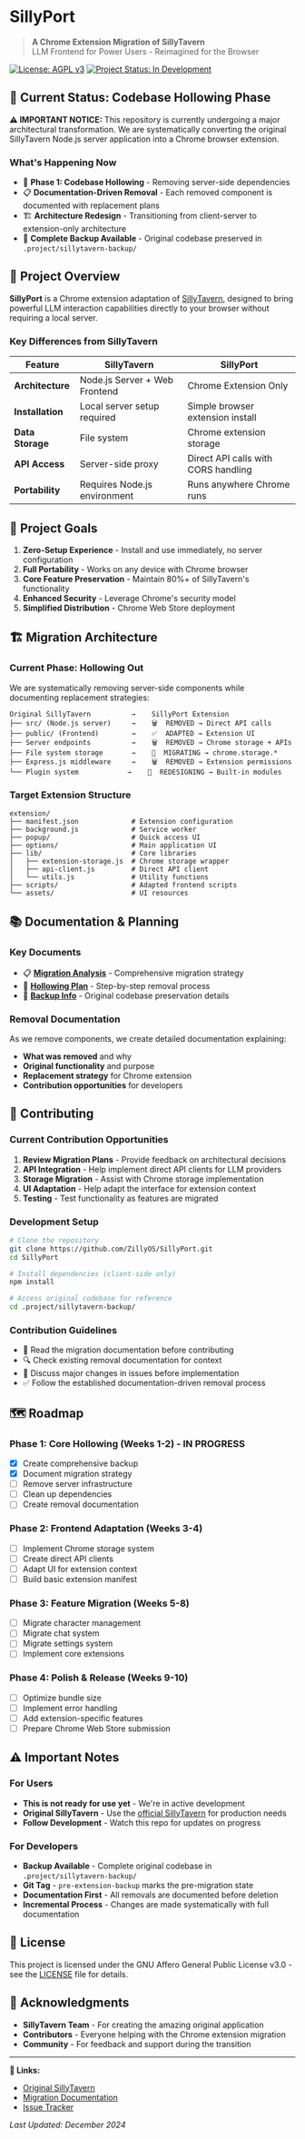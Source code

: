 # SillyPort

> **A Chrome Extension Migration of SillyTavern**  
> LLM Frontend for Power Users - Reimagined for the Browser

[![License: AGPL v3](https://img.shields.io/badge/License-AGPL%20v3-blue.svg)](https://www.gnu.org/licenses/agpl-3.0)
[![Project Status: In Development](https://img.shields.io/badge/Project%20Status-In%20Development-yellow.svg)]()

## 🚧 **Current Status: Codebase Hollowing Phase**

**⚠️ IMPORTANT NOTICE:** This repository is currently undergoing a major architectural transformation. We are systematically converting the original SillyTavern Node.js server application into a Chrome browser extension.

### What's Happening Now
- 🔄 **Phase 1: Codebase Hollowing** - Removing server-side dependencies
- 📋 **Documentation-Driven Removal** - Each removed component is documented with replacement plans
- 🏗️ **Architecture Redesign** - Transitioning from client-server to extension-only architecture
- 💾 **Complete Backup Available** - Original codebase preserved in `.project/sillytavern-backup/`

## 📖 Project Overview

**SillyPort** is a Chrome extension adaptation of [SillyTavern](https://github.com/SillyTavern/SillyTavern), designed to bring powerful LLM interaction capabilities directly to your browser without requiring a local server.

### Key Differences from SillyTavern
| Feature | SillyTavern | SillyPort |
|---------|-------------|-----------|
| **Architecture** | Node.js Server + Web Frontend | Chrome Extension Only |
| **Installation** | Local server setup required | Simple browser extension install |
| **Data Storage** | File system | Chrome extension storage |
| **API Access** | Server-side proxy | Direct API calls with CORS handling |
| **Portability** | Requires Node.js environment | Runs anywhere Chrome runs |

## 🎯 Project Goals

1. **Zero-Setup Experience** - Install and use immediately, no server configuration
2. **Full Portability** - Works on any device with Chrome browser
3. **Core Feature Preservation** - Maintain 80%+ of SillyTavern's functionality
4. **Enhanced Security** - Leverage Chrome's security model
5. **Simplified Distribution** - Chrome Web Store deployment

## 🏗️ Migration Architecture

### Current Phase: Hollowing Out
We are systematically removing server-side components while documenting replacement strategies:

```
Original SillyTavern          →    SillyPort Extension
├── src/ (Node.js server)     →    🗑️  REMOVED → Direct API calls
├── public/ (Frontend)        →    ✅  ADAPTED → Extension UI
├── Server endpoints          →    🗑️  REMOVED → Chrome storage + APIs
├── File system storage       →    🔄  MIGRATING → chrome.storage.*
├── Express.js middleware     →    🗑️  REMOVED → Extension permissions
└── Plugin system            →    🔄  REDESIGNING → Built-in modules
```

### Target Extension Structure
```
extension/
├── manifest.json             # Extension configuration
├── background.js             # Service worker
├── popup/                    # Quick access UI
├── options/                  # Main application UI
├── lib/                      # Core libraries
│   ├── extension-storage.js  # Chrome storage wrapper
│   ├── api-client.js         # Direct API client
│   └── utils.js              # Utility functions
├── scripts/                  # Adapted frontend scripts
└── assets/                   # UI resources
```

## 📚 Documentation & Planning

### Key Documents
- 📋 **[Migration Analysis](.project/chrome-extension-migration.md)** - Comprehensive migration strategy
- 🔧 **[Hollowing Plan](.project/codebase-hollowing-plan.md)** - Step-by-step removal process
- 💾 **[Backup Info](.project/backup-info.md)** - Original codebase preservation details

### Removal Documentation
As we remove components, we create detailed documentation explaining:
- **What was removed** and why
- **Original functionality** and purpose
- **Replacement strategy** for Chrome extension
- **Contribution opportunities** for developers

## 🤝 Contributing

### Current Contribution Opportunities
1. **Review Migration Plans** - Provide feedback on architectural decisions
2. **API Integration** - Help implement direct API clients for LLM providers
3. **Storage Migration** - Assist with Chrome storage implementation
4. **UI Adaptation** - Help adapt the interface for extension context
5. **Testing** - Test functionality as features are migrated

### Development Setup
```bash
# Clone the repository
git clone https://github.com/ZillyOS/SillyPort.git
cd SillyPort

# Install dependencies (client-side only)
npm install

# Access original codebase for reference
cd .project/sillytavern-backup/
```

### Contribution Guidelines
- 📖 Read the migration documentation before contributing
- 🔍 Check existing removal documentation for context
- 💬 Discuss major changes in issues before implementation
- ✅ Follow the established documentation-driven removal process

## 🗺️ Roadmap

### Phase 1: Core Hollowing (Weeks 1-2) - **IN PROGRESS**
- [x] Create comprehensive backup
- [x] Document migration strategy
- [ ] Remove server infrastructure
- [ ] Clean up dependencies
- [ ] Create removal documentation

### Phase 2: Frontend Adaptation (Weeks 3-4)
- [ ] Implement Chrome storage system
- [ ] Create direct API clients
- [ ] Adapt UI for extension context
- [ ] Build basic extension manifest

### Phase 3: Feature Migration (Weeks 5-8)
- [ ] Migrate character management
- [ ] Migrate chat system
- [ ] Migrate settings system
- [ ] Implement core extensions

### Phase 4: Polish & Release (Weeks 9-10)
- [ ] Optimize bundle size
- [ ] Implement error handling
- [ ] Add extension-specific features
- [ ] Prepare Chrome Web Store submission

## ⚠️ Important Notes

### For Users
- **This is not ready for use yet** - We're in active development
- **Original SillyTavern** - Use the [official SillyTavern](https://github.com/SillyTavern/SillyTavern) for production needs
- **Follow Development** - Watch this repo for updates on progress

### For Developers
- **Backup Available** - Complete original codebase in `.project/sillytavern-backup/`
- **Git Tag** - `pre-extension-backup` marks the pre-migration state
- **Documentation First** - All removals are documented before deletion
- **Incremental Process** - Changes are made systematically with full documentation

## 📄 License

This project is licensed under the GNU Affero General Public License v3.0 - see the [LICENSE](LICENSE) file for details.

## 🙏 Acknowledgments

- **SillyTavern Team** - For creating the amazing original application
- **Contributors** - Everyone helping with the Chrome extension migration
- **Community** - For feedback and support during the transition

---

**🔗 Links:**
- [Original SillyTavern](https://github.com/SillyTavern/SillyTavern)
- [Migration Documentation](.project/)
- [Issue Tracker](https://github.com/ZillyOS/SillyPort/issues)

*Last Updated: December 2024* 